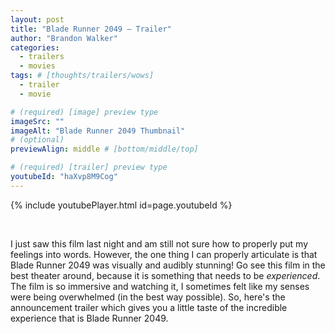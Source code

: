 ```yaml
---
layout: post
title: "Blade Runner 2049 – Trailer"
author: "Brandon Walker"
categories:
  - trailers
  - movies
tags: # [thoughts/trailers/wows]
  - trailer
  - movie

# (required) [image] preview type
imageSrc: ""
imageAlt: "Blade Runner 2049 Thumbnail"
# (optional)
previewAlign: middle # [bottom/middle/top]

# (required) [trailer] preview type
youtubeId: "haXvp8M9Cog"
---
```


{% include youtubePlayer.html id=page.youtubeId %}

<br>

I just saw this film last night and am still not sure how to properly put my feelings into words. However, the one thing I can properly articulate is that Blade Runner 2049 was visually and audibly stunning! Go see this film in the best theater around, because it is something that needs to be _experienced_. The film is so immersive and watching it, I sometimes felt like my senses were being overwhelmed (in the best way possible). So, here's the announcement trailer which gives you a little taste of the incredible experience that is Blade Runner 2049.